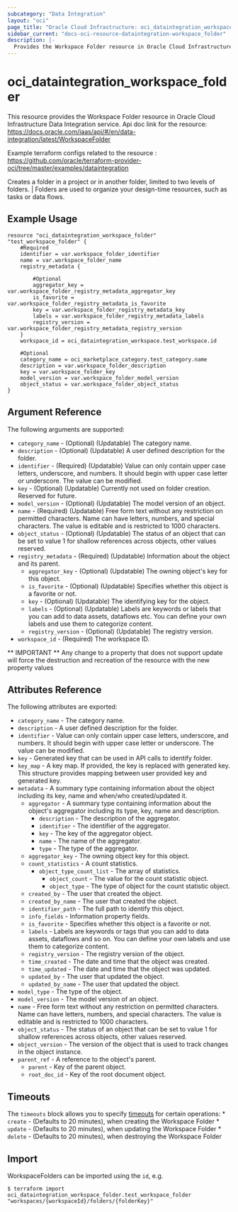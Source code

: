 ```yaml
---
subcategory: "Data Integration"
layout: "oci"
page_title: "Oracle Cloud Infrastructure: oci_dataintegration_workspace_folder"
sidebar_current: "docs-oci-resource-dataintegration-workspace_folder"
description: |-
  Provides the Workspace Folder resource in Oracle Cloud Infrastructure Data Integration service
---
```


# oci_dataintegration_workspace_folder
This resource provides the Workspace Folder resource in Oracle Cloud Infrastructure Data Integration service.
Api doc link for the resource: https://docs.oracle.com/iaas/api/#/en/data-integration/latest/WorkspaceFolder

Example terraform configs related to the resource : https://github.com/oracle/terraform-provider-oci/tree/master/examples/dataintegration

Creates a folder in a project or in another folder, limited to two levels of folders. |
Folders are used to organize your design-time resources, such as tasks or data flows.


## Example Usage

```hcl
resource "oci_dataintegration_workspace_folder" "test_workspace_folder" {
	#Required
	identifier = var.workspace_folder_identifier
	name = var.workspace_folder_name
	registry_metadata {

		#Optional
		aggregator_key = var.workspace_folder_registry_metadata_aggregator_key
		is_favorite = var.workspace_folder_registry_metadata_is_favorite
		key = var.workspace_folder_registry_metadata_key
		labels = var.workspace_folder_registry_metadata_labels
		registry_version = var.workspace_folder_registry_metadata_registry_version
	}
	workspace_id = oci_dataintegration_workspace.test_workspace.id

	#Optional
	category_name = oci_marketplace_category.test_category.name
	description = var.workspace_folder_description
	key = var.workspace_folder_key
	model_version = var.workspace_folder_model_version
	object_status = var.workspace_folder_object_status
}
```

## Argument Reference

The following arguments are supported:

* `category_name` - (Optional) (Updatable) The category name.
* `description` - (Optional) (Updatable) A user defined description for the folder.
* `identifier` - (Required) (Updatable) Value can only contain upper case letters, underscore, and numbers. It should begin with upper case letter or underscore. The value can be modified.
* `key` - (Optional) (Updatable) Currently not used on folder creation. Reserved for future.
* `model_version` - (Optional) (Updatable) The model version of an object.
* `name` - (Required) (Updatable) Free form text without any restriction on permitted characters. Name can have letters, numbers, and special characters. The value is editable and is restricted to 1000 characters.
* `object_status` - (Optional) (Updatable) The status of an object that can be set to value 1 for shallow references across objects, other values reserved.
* `registry_metadata` - (Required) (Updatable) Information about the object and its parent.
	* `aggregator_key` - (Optional) (Updatable) The owning object's key for this object.
	* `is_favorite` - (Optional) (Updatable) Specifies whether this object is a favorite or not.
	* `key` - (Optional) (Updatable) The identifying key for the object.
	* `labels` - (Optional) (Updatable) Labels are keywords or labels that you can add to data assets, dataflows etc. You can define your own labels and use them to categorize content.
	* `registry_version` - (Optional) (Updatable) The registry version.
* `workspace_id` - (Required) The workspace ID.


** IMPORTANT **
Any change to a property that does not support update will force the destruction and recreation of the resource with the new property values

## Attributes Reference

The following attributes are exported:

* `category_name` - The category name.
* `description` - A user defined description for the folder.
* `identifier` - Value can only contain upper case letters, underscore, and numbers. It should begin with upper case letter or underscore. The value can be modified.
* `key` - Generated key that can be used in API calls to identify folder.
* `key_map` - A key map. If provided, the key is replaced with generated key. This structure provides mapping between user provided key and generated key.
* `metadata` - A summary type containing information about the object including its key, name and when/who created/updated it.
	* `aggregator` - A summary type containing information about the object's aggregator including its type, key, name and description.
		* `description` - The description of the aggregator.
		* `identifier` - The identifier of the aggregator.
		* `key` - The key of the aggregator object.
		* `name` - The name of the aggregator.
		* `type` - The type of the aggregator.
	* `aggregator_key` - The owning object key for this object.
	* `count_statistics` - A count statistics.
		* `object_type_count_list` - The array of statistics.
			* `object_count` - The value for the count statistic object.
			* `object_type` - The type of object for the count statistic object.
	* `created_by` - The user that created the object.
	* `created_by_name` - The user that created the object.
	* `identifier_path` - The full path to identify this object.
	* `info_fields` - Information property fields.
	* `is_favorite` - Specifies whether this object is a favorite or not.
	* `labels` - Labels are keywords or tags that you can add to data assets, dataflows and so on. You can define your own labels and use them to categorize content.
	* `registry_version` - The registry version of the object.
	* `time_created` - The date and time that the object was created.
	* `time_updated` - The date and time that the object was updated.
	* `updated_by` - The user that updated the object.
	* `updated_by_name` - The user that updated the object.
* `model_type` - The type of the object.
* `model_version` - The model version of an object.
* `name` - Free form text without any restriction on permitted characters. Name can have letters, numbers, and special characters. The value is editable and is restricted to 1000 characters.
* `object_status` - The status of an object that can be set to value 1 for shallow references across objects, other values reserved.
* `object_version` - The version of the object that is used to track changes in the object instance.
* `parent_ref` - A reference to the object's parent.
	* `parent` - Key of the parent object.
	* `root_doc_id` - Key of the root document object.

## Timeouts

The `timeouts` block allows you to specify [timeouts](https://registry.terraform.io/providers/oracle/oci/latest/docs/guides/changing_timeouts) for certain operations:
	* `create` - (Defaults to 20 minutes), when creating the Workspace Folder
	* `update` - (Defaults to 20 minutes), when updating the Workspace Folder
	* `delete` - (Defaults to 20 minutes), when destroying the Workspace Folder


## Import

WorkspaceFolders can be imported using the `id`, e.g.

```
$ terraform import oci_dataintegration_workspace_folder.test_workspace_folder "workspaces/{workspaceId}/folders/{folderKey}" 
```

